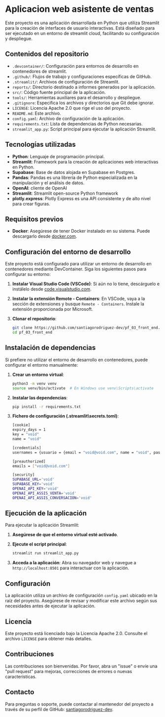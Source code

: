 
# Aplicacion web asistente de ventas

Este proyecto es una aplicación desarrollada en Python que utiliza Streamlit para la creación de interfaces de usuario interactivas. Está diseñado para ser ejecutado en un entorno de streamlit cloud, facilitando su configuración y despliegue.

## Contenidos del repositorio

- `.devcontainer/`: Configuración para entornos de desarrollo en contenedores de streamlit.
- `.github/`: Flujos de trabajo y configuraciones específicas de GitHub.
- `.streamlit/`: Archivos de configuración de Streamlit.
- `reports/`: Directorio destinado a informes generados por la aplicación.
- `src/`: Código fuente principal de la aplicación.
- `tools/`: Herramientas auxiliares para el desarrollo y despliegue.
- `.gitignore`: Especifica los archivos y directorios que Git debe ignorar.
- `LICENSE`: Licencia Apache 2.0 que rige el uso del proyecto.
- `README.md`: Este archivo.
- `config.yaml`: Archivo de configuración de la aplicación.
- `requirements.txt`: Lista de dependencias de Python necesarias.
- `streamlit_app.py`: Script principal para ejecutar la aplicación Streamlit.

## Tecnologías utilizadas

- **Python**: Lenguaje de programación principal.
- **Streamlit**: Framework para la creación de aplicaciones web interactivas en Python.
- **Supabase**: Base de datos alojada en Supabase en Postgres.
- **Pandas**: Pandas es una librería de Python especializada en la manipulación y el análisis de datos.
- **OpenAI**: cliente de OpenAI
- **Streamlit**: Streamlit open-source Python framework
- **plotly.express**: Plotly Express es una API consistente y de alto nivel para crear figuras.

## Requisitos previos

- **Docker**: Asegúrese de tener Docker instalado en su sistema. Puede descargarlo desde [docker.com](https://www.docker.com/).

## Configuración del entorno de desarrollo

Este proyecto está configurado para utilizar un entorno de desarrollo en contenedores mediante DevContainer. Siga los siguientes pasos para configurar su entorno:

1. **Instalar Visual Studio Code (VSCode)**: Si aún no lo tiene, descárguelo e instálelo desde [code.visualstudio.com](https://code.visualstudio.com/).

2. **Instalar la extensión Remote - Containers**: En VSCode, vaya a la sección de extensiones y busque `Remote - Containers`. Instale la extensión proporcionada por Microsoft.

3. **Clonar el repositorio**:
   ```bash
   git clone https://github.com/santiagorodriguez-dev/pf_03_front_end.git
   cd pf_03_front_end
   ```
## Instalación de dependencias

Si prefiere no utilizar el entorno de desarrollo en contenedores, puede configurar el entorno manualmente:

1. **Crear un entorno virtual**:
   ```bash
   python3 -m venv venv
   source venv/bin/activate  # En Windows use venv\Scripts\activate
   ```

2. **Instalar las dependencias**:
   ```bash
   pip install -r requirements.txt
   ```

3. **Fichero de configuración (\.streamlit\secrets.toml)**:
   ```bash
   [cookie]
   expiry_days = 1
   key = "void"
   name = "void"

   [credentials]
   usernames = {usuario = {email = "void@void.com", name = "void", password = "void"}}

   [preauthorized]
   emails = ["void@void.com"]

   [security]
   SUPABASE_URL='void'
   SUPABASE_KEY='void'
   OPENAI_API_KEY='void'
   OPENAI_API_ASSIS_VENTA='void'
   OPENAI_API_ASSIS_CONVERSACION='void'
   ```

## Ejecución de la aplicación

Para ejecutar la aplicación Streamlit:

1. **Asegúrese de que el entorno virtual esté activado**.

2. **Ejecute el script principal**:
   ```bash
   streamlit run streamlit_app.py
   ```

3. **Acceda a la aplicación**: Abra su navegador web y navegue a `http://localhost:8501` para interactuar con la aplicación.

## Configuración

La aplicación utiliza un archivo de configuración `config.yaml` ubicado en la raíz del proyecto. Asegúrese de revisar y modificar este archivo según sus necesidades antes de ejecutar la aplicación.

## Licencia

Este proyecto está licenciado bajo la Licencia Apache 2.0. Consulte el archivo `LICENSE` para obtener más detalles.

## Contribuciones

Las contribuciones son bienvenidas. Por favor, abra un "issue" o envíe una "pull request" para mejoras, correcciones de errores o nuevas características.

## Contacto

Para preguntas o soporte, puede contactar al mantenedor del proyecto a través de su perfil de GitHub: [santiagorodriguez-dev](https://github.com/santiagorodriguez-dev).

